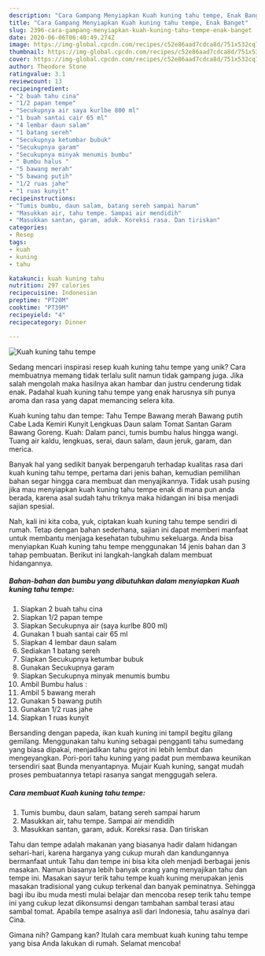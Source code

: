 ```yaml
---
description: "Cara Gampang Menyiapkan Kuah kuning tahu tempe, Enak Banget"
title: "Cara Gampang Menyiapkan Kuah kuning tahu tempe, Enak Banget"
slug: 2396-cara-gampang-menyiapkan-kuah-kuning-tahu-tempe-enak-banget
date: 2020-06-06T06:40:49.274Z
image: https://img-global.cpcdn.com/recipes/c52e86aad7cdca8d/751x532cq70/kuah-kuning-tahu-tempe-foto-resep-utama.jpg
thumbnail: https://img-global.cpcdn.com/recipes/c52e86aad7cdca8d/751x532cq70/kuah-kuning-tahu-tempe-foto-resep-utama.jpg
cover: https://img-global.cpcdn.com/recipes/c52e86aad7cdca8d/751x532cq70/kuah-kuning-tahu-tempe-foto-resep-utama.jpg
author: Theodore Stone
ratingvalue: 3.1
reviewcount: 13
recipeingredient:
- "2 buah tahu cina"
- "1/2 papan tempe"
- "Secukupnya air saya kurlbe 800 ml"
- "1 buah santai cair 65 ml"
- "4 lembar daun salam"
- "1 batang sereh"
- "Secukupnya ketumbar bubuk"
- "Secukupnya garam"
- "Secukupnya minyak menumis bumbu"
- " Bumbu halus "
- "5 bawang merah"
- "5 bawang putih"
- "1/2 ruas jahe"
- "1 ruas kunyit"
recipeinstructions:
- "Tumis bumbu, daun salam, batang sereh sampai harum"
- "Masukkan air, tahu tempe. Sampai air mendidih"
- "Masukkan santan, garam, aduk. Koreksi rasa. Dan tiriskan"
categories:
- Resep
tags:
- kuah
- kuning
- tahu

katakunci: kuah kuning tahu 
nutrition: 297 calories
recipecuisine: Indonesian
preptime: "PT20M"
cooktime: "PT39M"
recipeyield: "4"
recipecategory: Dinner

---
```



![Kuah kuning tahu tempe](https://img-global.cpcdn.com/recipes/c52e86aad7cdca8d/751x532cq70/kuah-kuning-tahu-tempe-foto-resep-utama.jpg)

Sedang mencari inspirasi resep kuah kuning tahu tempe yang unik? Cara membuatnya memang tidak terlalu sulit namun tidak gampang juga. Jika salah mengolah maka hasilnya akan hambar dan justru cenderung tidak enak. Padahal kuah kuning tahu tempe yang enak harusnya sih punya aroma dan rasa yang dapat memancing selera kita.

Kuah kuning tahu dan tempe: Tahu Tempe Bawang merah Bawang putih Cabe Lada Kemiri Kunyit Lengkuas Daun salam Tomat Santan Garam Bawang Goreng. Kuah: Dalam panci, tumis bumbu halus hingga wangi. Tuang air kaldu, lengkuas, serai, daun salam, daun jeruk, garam, dan merica.

Banyak hal yang sedikit banyak berpengaruh terhadap kualitas rasa dari kuah kuning tahu tempe, pertama dari jenis bahan, kemudian pemilihan bahan segar hingga cara membuat dan menyajikannya. Tidak usah pusing jika mau menyiapkan kuah kuning tahu tempe enak di mana pun anda berada, karena asal sudah tahu triknya maka hidangan ini bisa menjadi sajian spesial.


Nah, kali ini kita coba, yuk, ciptakan kuah kuning tahu tempe sendiri di rumah. Tetap dengan bahan sederhana, sajian ini dapat memberi manfaat untuk membantu menjaga kesehatan tubuhmu sekeluarga. Anda bisa menyiapkan Kuah kuning tahu tempe menggunakan 14 jenis bahan dan 3 tahap pembuatan. Berikut ini langkah-langkah dalam membuat hidangannya.

<!--inarticleads1-->

##### Bahan-bahan dan bumbu yang dibutuhkan dalam menyiapkan Kuah kuning tahu tempe:

1. Siapkan 2 buah tahu cina
1. Siapkan 1/2 papan tempe
1. Siapkan Secukupnya air (saya kurlbe 800 ml)
1. Gunakan 1 buah santai cair 65 ml
1. Siapkan 4 lembar daun salam
1. Sediakan 1 batang sereh
1. Siapkan Secukupnya ketumbar bubuk
1. Gunakan Secukupnya garam
1. Siapkan Secukupnya minyak menumis bumbu
1. Ambil  Bumbu halus :
1. Ambil 5 bawang merah
1. Gunakan 5 bawang putih
1. Gunakan 1/2 ruas jahe
1. Siapkan 1 ruas kunyit


Bersanding dengan papeda, ikan kuah kuning ini tampil begitu gilang gemilang. Menggunakan tahu kuning sebagai pengganti tahu sumedang yang biasa dipakai, menjadikan tahu gejrot ini lebih lembut dan mengeyangkan. Pori-pori tahu kuning yang padat pun membawa keunikan tersendiri saat Bunda menyantapnya. Mujair Kuah kuning, sangat mudah proses pembuatannya tetapi rasanya sangat menggugah selera. 

<!--inarticleads2-->

##### Cara membuat Kuah kuning tahu tempe:

1. Tumis bumbu, daun salam, batang sereh sampai harum
1. Masukkan air, tahu tempe. Sampai air mendidih
1. Masukkan santan, garam, aduk. Koreksi rasa. Dan tiriskan


Tahu dan tempe adalah makanan yang biasanya hadir dalam hidangan sehari-hari, karena harganya yang cukup murah dan kandungannya bermanfaat untuk Tahu dan tempe ini bisa kita oleh menjadi berbagai jenis masakan. Namun biasanya lebih banyak orang yang menyajikan tahu dan tempe ini. Masakan sayur terik tahu tempe kuah kuning merupakan jenis masakan tradisional yang cukup terkenal dan banyak peminatnya. Sehingga bagi ibu ibu muda mesti mulai belajar dan mencoba resep terik tahu tempe ini yang cukup lezat dikonsumsi dengan tambahan sambal terasi atau sambal tomat. Apabila tempe asalnya asli dari Indonesia, tahu asalnya dari Cina. 

Gimana nih? Gampang kan? Itulah cara membuat kuah kuning tahu tempe yang bisa Anda lakukan di rumah. Selamat mencoba!
